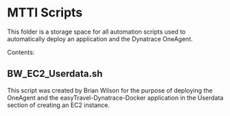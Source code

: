 # MTTI Scripts

This folder is a storage space for all automation scripts used to automatically deploy an application and the Dynatrace OneAgent. 

Contents:
 ## BW_EC2_Userdata.sh
 This script was created by Brian Wilson for the purpose of deploying the OneAgent and the easyTravel-Dynatrace-Docker application in the Userdata section of creating an EC2 instance. 
 
 
